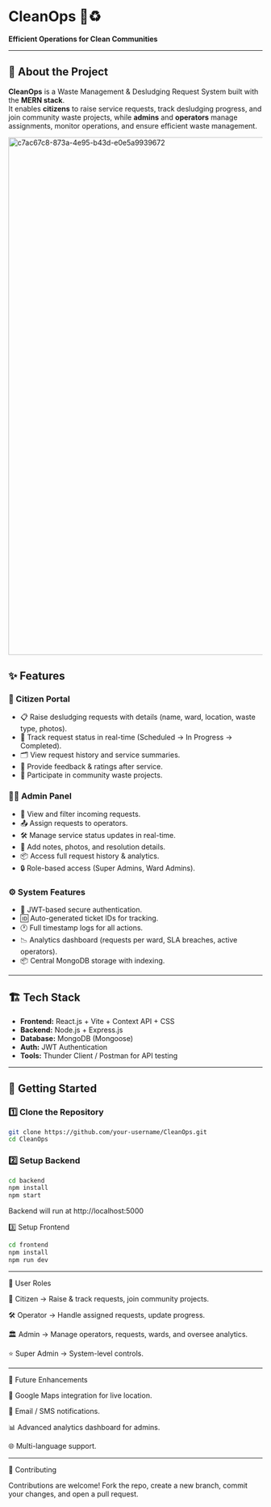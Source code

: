 # CleanOps 🚛♻️  
**Efficient Operations for Clean Communities**

---

## 📖 About the Project
**CleanOps** is a Waste Management & Desludging Request System built with the **MERN stack**.  
It enables **citizens** to raise service requests, track desludging progress, and join community waste projects, while **admins** and **operators** manage assignments, monitor operations, and ensure efficient waste management.  

<img width="1536" height="1024" alt="c7ac67c8-873a-4e95-b43d-e0e5a9939672" src="https://github.com/user-attachments/assets/71374076-2ce4-483a-a8ef-dc34e90ec742" />

## ✨ Features

### 👥 Citizen Portal
- 📋 Raise desludging requests with details (name, ward, location, waste type, photos).  
- 📱 Track request status in real-time (Scheduled → In Progress → Completed).  
- 🗂️ View request history and service summaries.  
- 📨 Provide feedback & ratings after service.  
- 📢 Participate in community waste projects.  

### 🧑‍💼 Admin Panel
- 📃 View and filter incoming requests.  
- 📤 Assign requests to operators.  
- 🛠️ Manage service status updates in real-time.  
- 📝 Add notes, photos, and resolution details.  
- 📦 Access full request history & analytics.  
- 🔒 Role-based access (Super Admins, Ward Admins).  

### ⚙️ System Features
- 🔐 JWT-based secure authentication.  
- 🆔 Auto-generated ticket IDs for tracking.  
- 🕐 Full timestamp logs for all actions.  
- 📉 Analytics dashboard (requests per ward, SLA breaches, active operators).  
- 📦 Central MongoDB storage with indexing.  

---

## 🏗️ Tech Stack
- **Frontend:** React.js + Vite + Context API + CSS  
- **Backend:** Node.js + Express.js  
- **Database:** MongoDB (Mongoose)  
- **Auth:** JWT Authentication  
- **Tools:** Thunder Client / Postman for API testing  

---

## 🚀 Getting Started

### 1️⃣ Clone the Repository
```bash
git clone https://github.com/your-username/CleanOps.git
cd CleanOps

```

### 2️⃣ Setup Backend
```bash
cd backend
npm install
npm start
```
Backend will run at http://localhost:5000

3️⃣ Setup Frontend
```bash
cd frontend
npm install
npm run dev
```

---

🔑 User Roles

👤 Citizen → Raise & track requests, join community projects.

🛠️ Operator → Handle assigned requests, update progress.

🏛️ Admin → Manage operators, requests, wards, and oversee analytics.

⭐ Super Admin → System-level controls.

---

🎯 Future Enhancements

📍 Google Maps integration for live location.

🔔 Email / SMS notifications.

📊 Advanced analytics dashboard for admins.

🌐 Multi-language support.

---

🤝 Contributing

Contributions are welcome!
Fork the repo, create a new branch, commit your changes, and open a pull request.

